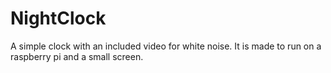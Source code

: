 # NightClock
A simple clock with an included video for white noise. It is made to run on a raspberry pi and a small screen. 
